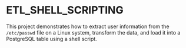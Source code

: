 # ETL_SHELL_SCRIPTING
This project demonstrates how to extract user information from the `/etc/passwd` file on a Linux system, transform the data, and load it into a PostgreSQL table using a shell script.
